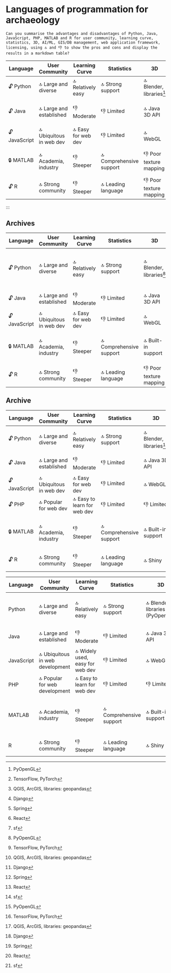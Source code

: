 # Languages of programmation for archaeology

```ChatGPT
Can you summarise the advantages and disadvantages of Python, Java, JavaScript, PHP, MATLAB and R for user community, learning curve, statistics, 3D, AI/ML, GIS/DB management, web application framework, licensing, using 🔝 and 👎 to show the pros and cons and display the results in a markdown table?
```

| Language    | User Community | Learning Curve | Statistics                          | 3D                          | AI/ML                | GIS/DB                  | Data-driven doc                                  | Web App Framework                 |
|-------------|-----------------|-----------------|-------------------------------------|------------------------------------|------------------------------------|------------------------------------|------------------------------------|------------------------------------|
| 🔓 Python      | 🔝 Large and diverse | 🔝 Relatively easy  | 🔝 Strong support  | 🔝 Blender, libraries[^1] | 🔝 Leading language[^2] | 🔝 Leading language[^8] | 🔝 Jupyter Notebook                                  | 🔝 Popular frameworks[^4] |
| 🔓 Java        | 🔝 Large and established | 👎 Moderate  | 👎 Limited   | 🔝 Java 3D API   | 🔝 Used in enterprise | 🔝 Java-based tools available  | 🔝 Apache POI                                  | 🔝 Various frameworks[^5] |
| 🔓 JavaScript  | 🔝 Ubiquitous in web dev | 🔝 Easy for web dev | 👎 Limited | 🔝 WebGL | 🔝 web-based apps | 👎 Limited  | 🔝 D3.js                                  | 🔝 Numerous frameworks[^6] |
| 🔒 MATLAB      | 🔝 Academia, industry | 👎 Steeper  | 🔝 Comprehensive support | 👎 Poor texture mapping | 🔝 Academia, industry | 👎 Limited   | 👎  Live scripts but hard to share  | 👎 Limited   |
| 🔓 R           | 🔝 Strong community | 👎 Steeper         | 🔝 Leading language | 👎 Poor texture mapping  | 🔝 Extensively used | 🔝 R packages for GIS[^7] | 🔝 Rmarkdown, Shiny                           | 👎 Limited   | 🔝 Many free packages |

:::

[^1]: PyOpenGL
[^2]: TensorFlow, PyTorch

[^4]: Django
[^5]: Spring
[^6]: React 
[^7]: sf 
[^8]: QGIS, ArcGIS, libraries: geopandas

## Archives


| Language    | User Community | Learning Curve | Statistics                          | 3D                          | AI/ML                | GIS/DB                  | DDD                                  | Web App Framework                 | Licensing                          |
|-------------|-----------------|-----------------|-------------------------------------|------------------------------------|------------------------------------|------------------------------------|------------------------------------|------------------------------------|------------------------------------|
| 🔓 Python      | 🔝 Large and diverse | 🔝 Relatively easy  | 🔝 Strong support  | 🔝 Blender, libraries[^1] | 🔝 Widely used, libraries[^2] | 🔝 GIS[^8], Extensive libraries[^3] | 🔝 Jupyter Notebook                                  | 🔝 Popular frameworks[^4] | 🔝 Open-source with many free libraries |
| 🔓 Java        | 🔝 Large and established | 👎 Moderate  | 👎 Limited   | 🔝 Java 3D API   | 🔝 Used in enterprise | 🔝 Java-based tools available  | 🔝 Apache POI                                  | 🔝 Various frameworks[^5] | 🔝 Open-source               |
| 🔓 JavaScript  | 🔝 Ubiquitous in web dev | 🔝 Easy for web dev | 👎 Limited | 🔝 WebGL | 🔝 web-based apps | 👎 Limited  | 🔝 D3.js                                  | 🔝 Numerous frameworks[^6] | 🔝 Open-source |
| 🔒 MATLAB      | 🔝 Academia, industry | 👎 Steeper  | 🔝 Comprehensive support | 🔝 Built-in support | 🔝 Popular in academia and industry | 👎 Limited native GIS support      | 👎  Live scripts but hard to share  | 🔝 Integration with MATLAB database tools | 👎 Limited  | 👎 Commercial               |
| 🔓 R           | 🔝 Strong community | 👎 Steeper         | 🔝 Leading language | 👎 Poor texture mapping  | 🔝 Extensively used | 🔝 R packages for GIS[^7] | 🔝 Rmarkdown, Shiny                           | 👎 Limited   | 🔝 Many free packages |



## Archive


| Language    | User Community | Learning Curve | Statistics                          | 3D                          | AI/ML                | GIS/DB                  | Web App Framework                 | Licensing                          |
|-------------|-----------------|-----------------|-------------------------------------|------------------------------------|------------------------------------|------------------------------------|------------------------------------|------------------------------------|
| 🔓 Python      | 🔝 Large and diverse | 🔝 Relatively easy  | 🔝 Strong support  | 🔝 Blender, libraries[^1] | 🔝 Widely used, libraries[^2] | 🔝 GIS[^8], Extensive libraries[^3] | 🔝 Popular frameworks[^4] | 🔝 Open-source with many free libraries |
| 🔓 Java        | 🔝 Large and established | 👎 Moderate  | 👎 Limited   | 🔝 Java 3D API   | 🔝 Used in enterprise | 🔝 Java-based tools available  | 🔝 Various frameworks[^5] | 🔝 Open-source               |
| 🔓 JavaScript  | 🔝 Ubiquitous in web dev | 🔝 Easy for web dev | 👎 Limited | 🔝 WebGL | 🔝 web-based apps | 👎 Limited  | 🔝 Numerous frameworks[^6] | 🔝 Open-source |
| 🔓 PHP         | 🔝 Popular for web dev   | 🔝 Easy to learn for web dev     | 👎 Limited  | 👎 Limited | 👎 Less common | 👎 Limited  | 🔝 Good support | 🔝 Widely used frameworks | 🔝 Open-source |
| 🔒 MATLAB      | 🔝 Academia, industry | 👎 Steeper  | 🔝 Comprehensive support | 🔝 Built-in support | 🔝 Popular in academia and industry | 👎 Limited native GIS support      | 🔝 Integration with MATLAB database tools | 👎 Limited  | 👎 Commercial               |
| 🔓 R           | 🔝 Strong community | 👎 Steeper         | 🔝 Leading language | 🔝 Shiny | 🔝 Extensively used | 🔝 R packages for GIS[^7] | 👎 Limited   | 🔝 Many free packages |



| Language    | User Community | Learning Curve | Statistics                          | 3D                          | AI/ML                | GIS/DB                  | Web App Framework                 | Licensing                          |
|-------------|-----------------|-----------------|-------------------------------------|------------------------------------|------------------------------------|------------------------------------|------------------------------------|------------------------------------|
| Python      | 🔝 Large and diverse | 🔝 Relatively easy  | 🔝 Strong support  | 🔝 Blender, libraries (PyOpenGL) | 🔝 Widely used, libraries (TensorFlow, PyTorch) | 🔝 QGIS, ArcGIS, Extensive libraries (geopandas) | 🔝 Popular frameworks (Django) | 🔝 Open-source <br>🔝 Many free libraries |
| Java        | 🔝 Large and established | 👎 Moderate  | 👎 Limited   | 🔝 Java 3D API   | 🔝 Used in enterprise | 🔝 Java-based tools available  | 🔝 Various frameworks (Spring) | 🔝 Open-source               |
| JavaScript  | 🔝 Ubiquitous in web development | 🔝 Widely used, easy for web dev | 👎 Limited | 🔝 WebGL | 🔝 web-based AI/ML applications | 👎 Limited  | 🔝 Numerous frameworks (React) | 🔝 Open-source |
| PHP         | 🔝 Popular for web development   | 🔝 Easy to learn for web dev     | 👎 Limited  | 👎 Limited | 👎 Less common | 👎 Limited  | 🔝 Good support | 🔝 Widely used frameworks | 🔝 Open-source |
| MATLAB      | 🔝 Academia, industry | 👎 Steeper  | 🔝 Comprehensive support | 🔝 Built-in support | 🔝 Popular in academia and industry for AI/ML | 👎 Limited native GIS support      | 🔝 Integration with MATLAB database tools | 👎 Limited  | 👎 Commercial               |
| R           | 🔝 Strong community | 👎 Steeper         | 🔝 Leading language | 🔝 Shiny | 🔝 Extensively used | 🔝 R packages for GIS (sf)   | 👎 Limited   | 🔝 Many free packages |






